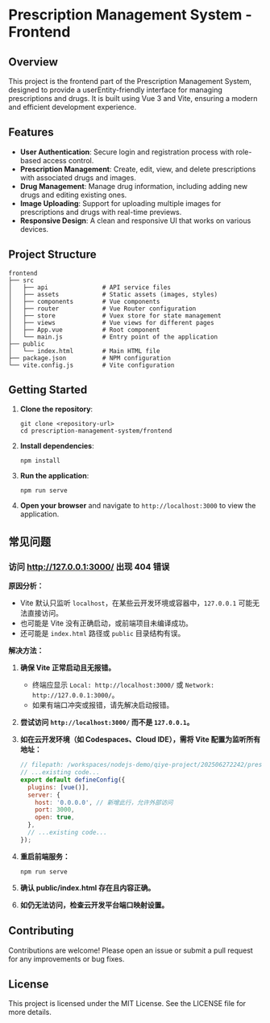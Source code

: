# Prescription Management System - Frontend

## Overview

This project is the frontend part of the Prescription Management System, designed to provide a userEntity-friendly interface for managing prescriptions and drugs. It is built using Vue 3 and Vite, ensuring a modern and efficient development experience.

## Features

- **User Authentication**: Secure login and registration process with role-based access control.
- **Prescription Management**: Create, edit, view, and delete prescriptions with associated drugs and images.
- **Drug Management**: Manage drug information, including adding new drugs and editing existing ones.
- **Image Uploading**: Support for uploading multiple images for prescriptions and drugs with real-time previews.
- **Responsive Design**: A clean and responsive UI that works on various devices.

## Project Structure

```
frontend
├── src
│   ├── api               # API service files
│   ├── assets            # Static assets (images, styles)
│   ├── components        # Vue components
│   ├── router            # Vue Router configuration
│   ├── store             # Vuex store for state management
│   ├── views             # Vue views for different pages
│   ├── App.vue           # Root component
│   └── main.js           # Entry point of the application
├── public
│   └── index.html        # Main HTML file
├── package.json          # NPM configuration
└── vite.config.js        # Vite configuration
```

## Getting Started

1. **Clone the repository**:
   ```
   git clone <repository-url>
   cd prescription-management-system/frontend
   ```

2. **Install dependencies**:
   ```
   npm install
   ```

3. **Run the application**:
   ```
   npm run serve
   ```

4. **Open your browser** and navigate to `http://localhost:3000` to view the application.

## 常见问题

### 访问 http://127.0.0.1:3000/ 出现 404 错误

**原因分析：**
- Vite 默认只监听 `localhost`，在某些云开发环境或容器中，`127.0.0.1` 可能无法直接访问。
- 也可能是 Vite 没有正确启动，或前端项目未编译成功。
- 还可能是 `index.html` 路径或 `public` 目录结构有误。

**解决方法：**

1. **确保 Vite 正常启动且无报错。**
   - 终端应显示 `Local: http://localhost:3000/` 或 `Network: http://127.0.0.1:3000/`。
   - 如果有端口冲突或报错，请先解决启动报错。

2. **尝试访问 `http://localhost:3000/` 而不是 `127.0.0.1`。**

3. **如在云开发环境（如 Codespaces、Cloud IDE），需将 Vite 配置为监听所有地址：**

   ```javascript
   // filepath: /workspaces/nodejs-demo/qiye-project/202506272242/prescription-management-system/frontend/vite.config.mjs
   // ...existing code...
   export default defineConfig({
     plugins: [vue()],
     server: {
       host: '0.0.0.0', // 新增此行，允许外部访问
       port: 3000,
       open: true,
     },
     // ...existing code...
   });
   ```

4. **重启前端服务：**
   ```
   npm run serve
   ```

5. **确认 public/index.html 存在且内容正确。**

6. **如仍无法访问，检查云开发平台端口映射设置。**

## Contributing

Contributions are welcome! Please open an issue or submit a pull request for any improvements or bug fixes.

## License

This project is licensed under the MIT License. See the LICENSE file for more details.